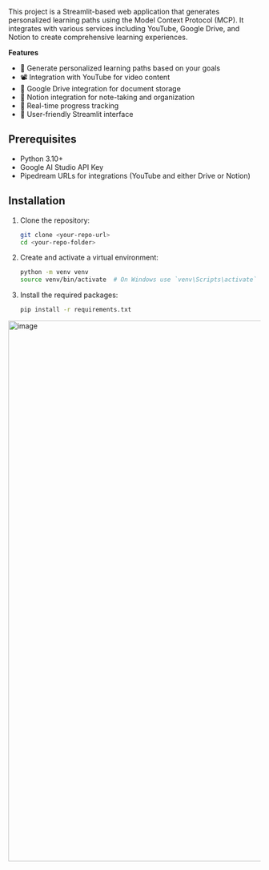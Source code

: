 This project is a Streamlit-based web application that generates personalized learning paths using the Model Context Protocol (MCP). It integrates with various services including YouTube, Google Drive, and Notion to create comprehensive learning experiences.

**Features**

- 🎯 Generate personalized learning paths based on your goals  
- 📽️ Integration with YouTube for video content  
- 📁 Google Drive integration for document storage  
- 📝 Notion integration for note-taking and organization  
- 🚀 Real-time progress tracking  
- 🎨 User-friendly Streamlit interface
## Prerequisites

- Python 3.10+
- Google AI Studio API Key
- Pipedream URLs for integrations (YouTube and either Drive or Notion)

## Installation

1. Clone the repository:

    ```bash
    git clone <your-repo-url>
    cd <your-repo-folder>
    ```

2. Create and activate a virtual environment:

    ```bash
    python -m venv venv
    source venv/bin/activate  # On Windows use `venv\Scripts\activate`
    ```

3. Install the required packages:

    ```bash
    pip install -r requirements.txt
    ```
<img width="1920" height="1080" alt="image" src="https://github.com/user-attachments/assets/7bb341c0-452b-46fc-8404-4af5e8439166" />
